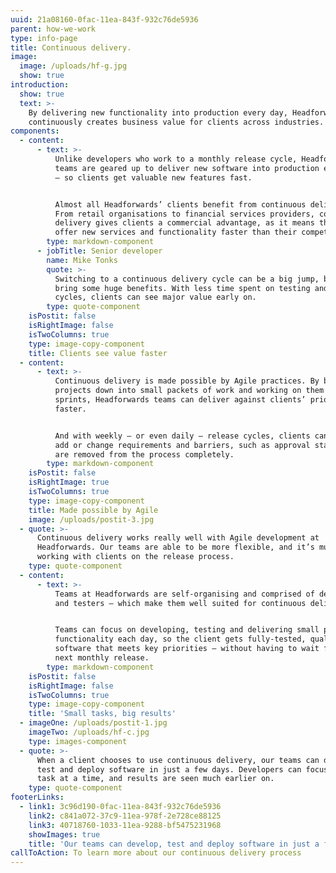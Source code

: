 ```yaml
---
uuid: 21a08160-0fac-11ea-843f-932c76de5936
parent: how-we-work
type: info-page
title: Continuous delivery.
image:
  image: /uploads/hf-g.jpg
  show: true
introduction:
  show: true
  text: >-
    By delivering new functionality into production every day, Headforwards
    continuously creates business value for clients across industries.
components:
  - content:
      - text: >-
          Unlike developers who work to a monthly release cycle, Headforwards
          teams are geared up to deliver new software into production every day
          – so clients get valuable new features fast.


          Almost all Headforwards’ clients benefit from continuous delivery.
          From retail organisations to financial services providers, continuous
          delivery gives clients a commercial advantage, as it means they can
          offer new services and functionality faster than their competitors.
        type: markdown-component
      - jobTitle: Senior developer
        name: Mike Tonks
        quote: >-
          Switching to a continuous delivery cycle can be a big jump, but it can
          bring some huge benefits. With less time spent on testing and release
          cycles, clients can see major value early on.
        type: quote-component
    isPostit: false
    isRightImage: false
    isTwoColumns: true
    type: image-copy-component
    title: Clients see value faster
  - content:
      - text: >-
          Continuous delivery is made possible by Agile practices. By breaking
          projects down into small packets of work and working on them in
          sprints, Headforwards teams can deliver against clients’ priorities
          faster.


          And with weekly – or even daily – release cycles, clients can easily
          add or change requirements and barriers, such as approval stage gates,
          are removed from the process completely.
        type: markdown-component
    isPostit: false
    isRightImage: true
    isTwoColumns: true
    type: image-copy-component
    title: Made possible by Agile
    image: /uploads/postit-3.jpg
  - quote: >-
      Continuous delivery works really well with Agile development at
      Headforwards. Our teams are able to be more flexible, and it’s much easier
      working with clients on the release process.
    type: quote-component
  - content:
      - text: >-
          Teams at Headforwards are self-organising and comprised of developers
          and testers – which make them well suited for continuous delivery.


          Teams can focus on developing, testing and delivering small pieces of
          functionality each day, so the client gets fully-tested, quality
          software that meets key priorities – without having to wait for the
          next monthly release.
        type: markdown-component
    isPostit: false
    isRightImage: false
    isTwoColumns: true
    type: image-copy-component
    title: 'Small tasks, big results'
  - imageOne: /uploads/postit-1.jpg
    imageTwo: /uploads/hf-c.jpg
    type: images-component
  - quote: >-
      When a client chooses to use continuous delivery, our teams can develop,
      test and deploy software in just a few days. Developers can focus on one
      task at a time, and results are seen much earlier on.
    type: quote-component
footerLinks:
  - link1: 3c96d190-0fac-11ea-843f-932c76de5936
    link2: c841a072-37c9-11ea-978f-2e728ce88125
    link3: 40718760-1033-11ea-9288-bf5475231968
    showImages: true
    title: 'Our teams can develop, test and deploy software in just a few days'
callToAction: To learn more about our continuous delivery process
---
```


